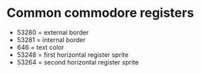# Common commodore registers

* 53280 = external border
* 53281 = internal border
* 646 = text color
* 53248 = first horizontal register sprite
* 53264 = second horizontal register sprite
